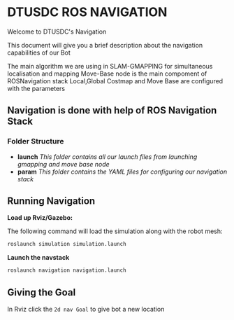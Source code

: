 # DTUSDC ROS NAVIGATION

Welcome to DTUSDC's Navigation

This document will give you a brief description about the navigation capabilities of our Bot

The main algorithm we are using in SLAM-GMAPPING for simultaneous localisation and mapping
Move-Base node is the main compoment of ROSNavigation stack
Local,Global Costmap and Move Base are configured with the parameters

## Navigation is done with help of ROS Navigation Stack

### Folder Structure

- **launch**
  _This folder contains all our launch files from launching gmapping and move base node_
- **param**
  _This folder contains the YAML files for configuring our navigation stack_

## Running Navigation

**Load up Rviz/Gazebo:**

The following command will load the simulation along with the robot mesh:

```bash
roslaunch simulation simulation.launch
```

**Launch the navstack**

```bash
roslaunch navigation navigation.launch
```

## Giving the Goal

In Rviz click the `2d nav Goal` to give bot a new location
